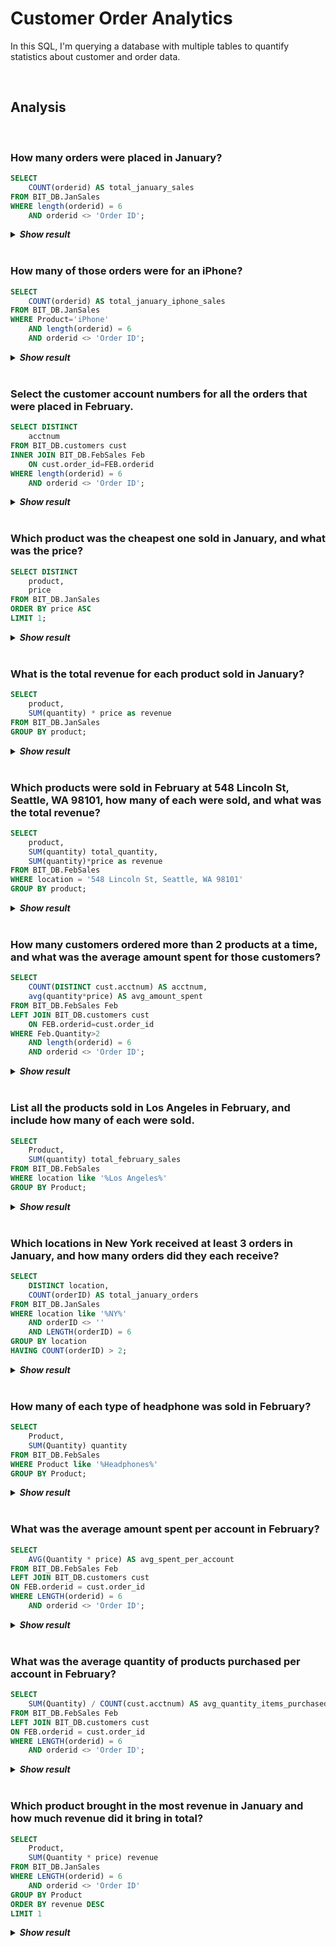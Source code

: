 # Customer Order Analytics
In this SQL, I'm querying a database with multiple tables to quantify statistics about customer and order data.

<br>

## Analysis

<br>

### How many orders were placed in January?
```sql
SELECT 
    COUNT(orderid) AS total_january_sales
FROM BIT_DB.JanSales
WHERE length(orderid) = 6
    AND orderid <> 'Order ID';
```
<details>
  <summary><b><i>Show result</i></b></summary>
    
| total_january_sales |
|----------------|
| 9681           |
</details>

<br>

### How many of those orders were for an iPhone?
```sql
SELECT 
    COUNT(orderid) AS total_january_iphone_sales
FROM BIT_DB.JanSales
WHERE Product='iPhone'
    AND length(orderid) = 6
    AND orderid <> 'Order ID';
```
<details>
  <summary><b><i>Show result</i></b></summary>

| total_january_iphone_sales |
|----------------|
| 379            |
</details>

<br>

### Select the customer account numbers for all the orders that were placed in February. 
```sql
SELECT DISTINCT 
    acctnum
FROM BIT_DB.customers cust
INNER JOIN BIT_DB.FebSales Feb
    ON cust.order_id=FEB.orderid
WHERE length(orderid) = 6
    AND orderid <> 'Order ID';
```
<details>
  <summary><b><i>Show result</i></b></summary>
    
| acctnum   |
|:---------:|
| 40161414  |
| 54428584  |
| 59221952  |
| 88742323  |
| 78191203  |
| 74990905  |
| 52970206  |
| 30785465  |
| 53139396  |
| 28100900  |
|   ...     |
</details>

<br>

### Which product was the cheapest one sold in January, and what was the price?
```sql
SELECT DISTINCT 
    product, 
    price
FROM BIT_DB.JanSales
ORDER BY price ASC 
LIMIT 1;
```
<details>
  <summary><b><i>Show result</i></b></summary>
    
| product                | price |
|------------------------|-------|
| AAA Batteries (4-pack) | 2.99  |
</details>

<br>

### What is the total revenue for each product sold in January?
```sql
SELECT 
    product,
    SUM(quantity) * price as revenue
FROM BIT_DB.JanSales
GROUP BY product;
```
<details>
  <summary><b><i>Show result</i></b></summary>
    
| product                   | revenue            |
|---------------------------|--------------------|
|                           | 0                  |
| 20in Monitor              | 23647.85           |
| 27in 4K Gaming Monitor    | 121676.88          |
| 27in FHD Monitor          | 62845.81           |
| 34in Ultrawide Monitor    | 119316.86          |
| AA Batteries (4-pack)     | 5472               |
| AAA Batteries (4-pack)    | 4772.04            |
| Apple Airpods Headphones  | 122100             |
| Bose SoundSport Headphones| 65893.41           |
| Flatscreen TV             | 72900              |
| Google Phone              | 190800             |
| LG Dryer                  | 23400              |
| LG Washing Machine        | 25200              |
| Lightning Charging Cable  | 17207.45           |
| Macbook Pro Laptop        | 399500             |
| Product                   | 0                  |
| ThinkPad Laptop           | 216997.83          |
| USB-C Charging Cable      | 15343.8            |
| Vareebadd Phone           | 50000              |
| Wired Headphones          | 12961.19           |
| iPhone                    | 265300             |
</details>

<br>

### Which products were sold in February at 548 Lincoln St, Seattle, WA 98101, how many of each were sold, and what was the total revenue?
```sql
SELECT
    product,
    SUM(quantity) total_quantity,
    SUM(quantity)*price as revenue
FROM BIT_DB.FebSales
WHERE location = '548 Lincoln St, Seattle, WA 98101'
GROUP BY product;
```
<details>
  <summary><b><i>Show result</i></b></summary>
    
| product                | total_quantity | revenue |
|------------------------|----------------|---------|
| AA Batteries (4-pack)  | 2              | 7.68    |
</details>

<br>

### How many customers ordered more than 2 products at a time, and what was the average amount spent for those customers? 
```sql
SELECT
    COUNT(DISTINCT cust.acctnum) AS acctnum,
    avg(quantity*price) AS avg_amount_spent
FROM BIT_DB.FebSales Feb
LEFT JOIN BIT_DB.customers cust
    ON FEB.orderid=cust.order_id
WHERE Feb.Quantity>2
    AND length(orderid) = 6
    AND orderid <> 'Order ID';
```
<details>
  <summary><b><i>Show result</i></b></summary>
    
| acctnum | avg_amount_spent       |
|---------|------------------------|
| 278     | 13.82794964028773      |
</details>

<br>

### List all the products sold in Los Angeles in February, and include how many of each were sold.
```sql
SELECT 
    Product, 
    SUM(quantity) total_february_sales
FROM BIT_DB.FebSales
WHERE location like '%Los Angeles%'
GROUP BY Product;
```
<details>
  <summary><b><i>Show result</i></b></summary>
    
| Product                    | total_february_sales |
|----------------------------|----------------------|
| 20in Monitor               | 44                   |
| 27in 4K Gaming Monitor     | 70                   |
| 27in FHD Monitor           | 81                   |
| 34in Ultrawide Monitor     | 63                   |
| AA Batteries (4-pack)      | 293                  |
| AAA Batteries (4-pack)     | 351                  |
| Apple Airpods Headphones   | 140                  |
| Bose SoundSport Headphones | 131                  |
| Flatscreen TV              | 36                   |
| Google Phone               | 52                   |
| LG Dryer                   | 5                    |
| LG Washing Machine         | 6                    |
| Lightning Charging Cable   | 243                  |
| Macbook Pro Laptop         | 46                   |
| ThinkPad Laptop            | 42                   |
| USB-C Charging Cable       | 271                  |
| Vareebadd Phone            | 25                   |
| Wired Headphones           | 191                  |
| iPhone                     | 71                   |
</details>

<br>

### Which locations in New York received at least 3 orders in January, and how many orders did they each receive?
```sql
SELECT 
    DISTINCT location,
    COUNT(orderID) AS total_january_orders
FROM BIT_DB.JanSales
WHERE location like '%NY%'
    AND orderID <> ''
    AND LENGTH(orderID) = 6
GROUP BY location
HAVING COUNT(orderID) > 2;
```
<details>
  <summary><b><i>Show result</i></b></summary>
    
| location                               | total_january_orders |
|----------------------------------------|----------------------|
| 148 Elm St, New York City, NY 10001    | 3                    |
| 515 Lincoln St, New York City, NY 10001| 3                    |
| 916 Pine St, New York City, NY 10001   | 3                    |
| 961 Jefferson St, New York City, NY 10001 | 4                  |
</details>

<br>

### How many of each type of headphone was sold in February?
```sql
SELECT
    Product,
    SUM(Quantity) quantity
FROM BIT_DB.FebSales
WHERE Product like '%Headphones%'
GROUP BY Product;
```
<details>
  <summary><b><i>Show result</i></b></summary>
    
| Product                    | quantity |
|----------------------------|----------|
| Apple Airpods Headphones   | 1013     |
| Bose SoundSport Headphones | 844      |
| Wired Headphones           | 1282     |
</details>

<br>

### What was the average amount spent per account in February?
```sql
SELECT 
    AVG(Quantity * price) AS avg_spent_per_account
FROM BIT_DB.FebSales Feb
LEFT JOIN BIT_DB.customers cust
ON FEB.orderid = cust.order_id
WHERE LENGTH(orderid) = 6 
    AND orderid <> 'Order ID';
```
<details>
  <summary><b><i>Show result</i></b></summary>
    
| avg_spent_per_account |
|-----------------------|
| 190.00034676304287    |
</details>

<br>

### What was the average quantity of products purchased per account in February?
```sql
SELECT 
    SUM(Quantity) / COUNT(cust.acctnum) AS avg_quantity_items_purchased
FROM BIT_DB.FebSales Feb
LEFT JOIN BIT_DB.customers cust
ON FEB.orderid = cust.order_id
WHERE LENGTH(orderid) = 6 
    AND orderid <> 'Order ID';
```
<details>
  <summary><b><i>Show result</i></b></summary>
    
| avg_quantity_items_purchased |
|----------------------------|
| 1                          |
</details>

<br>

### Which product brought in the most revenue in January and how much revenue did it bring in total?
```sql
SELECT
    Product,
    SUM(Quantity * price) revenue
FROM BIT_DB.JanSales
WHERE LENGTH(orderid) = 6 
    AND orderid <> 'Order ID'
GROUP BY Product
ORDER BY revenue DESC
LIMIT 1
```
<details>
  <summary><b><i>Show result</i></b></summary>
    
| Product            | revenue |
|--------------------|---------|
| Macbook Pro Laptop | 399500  |
</details>

<br>

